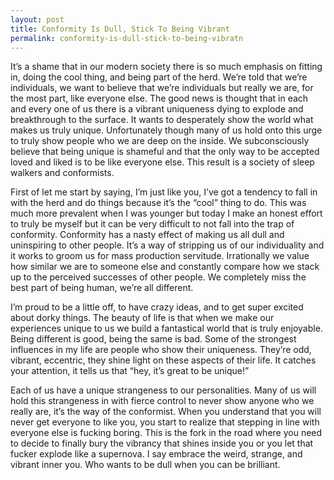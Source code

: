 ```yaml
---
layout: post
title: Conformity Is Dull, Stick To Being Vibrant
permalink: conformity-is-dull-stick-to-being-vibratn
---
```




It’s a shame that in our modern society there is so much emphasis on fitting in, doing the cool thing, and being part of the herd. We’re told that we’re individuals, we want to believe that we’re individuals but really we are, for the most part, like everyone else. The good news is thought that in each and every one of us there is a vibrant uniqueness dying to explode and breakthrough to the surface. It wants to desperately show the world what makes us truly unique. Unfortunately though many of us hold onto this urge to truly show people who we are deep on the inside. We subconsciously believe that being unique is shameful and that the only way to be accepted loved and liked is to be like everyone else. This result is a society of sleep walkers and conformists.

First of let me start by saying, I’m just like you, I’ve got a tendency to fall in with the herd and do things because it’s the “cool” thing to do. This was much more prevalent when I was younger but today I make an honest effort to truly be myself but it can be very difficult to not fall into the trap of conformity. Conformity has a nasty effect of making us all dull and uninspiring to other people. It’s a way of stripping us of our individuality and it works to groom us for mass production servitude. Irrationally we value how similar we are to someone else and constantly compare how we stack up to the perceived successes of other people. We completely miss the best part of being human, we’re all different.

I’m proud to be a little off, to have crazy ideas, and to get super excited about dorky things. The beauty of life is that when we make our experiences unique to us we build a fantastical world that is truly enjoyable. Being different is good, being the same is bad. Some of the strongest influences in my life are people who show their uniqueness. They’re odd, vibrant, eccentric, they shine light on these aspects of their life. It catches your attention, it tells us that “hey, it’s great to be unique!”

Each of us have a unique strangeness to our personalities. Many of us will hold this strangeness in with fierce control to never show anyone who we really are, it’s the way of the conformist. When you understand that you will never get everyone to like you, you start to realize that stepping in line with everyone else is fucking boring. This is the fork in the road where you need to decide to finally bury the vibrancy that shines inside you or you let that fucker explode like a supernova. I say embrace the weird, strange, and vibrant inner you. Who wants to be dull when you can be brilliant.
